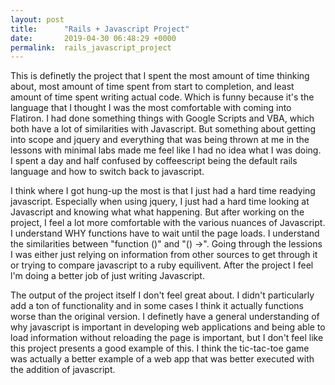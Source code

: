 ```yaml
---
layout: post
title:      "Rails + Javascript Project"
date:       2019-04-30 06:48:29 +0000
permalink:  rails_javascript_project
---
```



This is definetly the project that I spent the most amount of time thinking about, most amount of time spent from start to completion, and least amount of time spent writing actual code. Which is funny because it's the language that I thought I was the most comfortable with coming into Flatiron. I had done something things with Google Scripts and VBA, which both have a lot of similarities with Javascript. But something about getting into scope and jquery and everything that was being thrown at me in the lessons with minimal labs made me feel like I had no idea what I was doing. I spent a day and half confused by coffeescript being the default rails language and how to switch back to javascript.

I think where I got hung-up the most is that I just had a hard time readying javascript. Especially when using jquery, I just had a hard time looking at Javascript and knowing what what happening. But after working on the project, I feel a lot more comfortable with the various nuances of Javascript. I understand WHY functions have to wait until the page loads. I understand the similarities between "function ()" and "() ->". Going through the lessions I was either just relying on information from other sources to get through it or trying to compare javascript to a ruby equilivent. After the project I feel l'm doing a better job of just writing Javascript.

The output of the project itself I don't feel great about. I didn't particularly add a ton of functionality and in some cases I think it actually functions worse than the original version. I definetly have a general understanding of why javascript is important in developing web applications and being able to load information without reloading the page is important, but I don't feel like this project presents a good example of this. I think the tic-tac-toe game was actually a better example of a web app that was better executed with the addition of javascript. 

